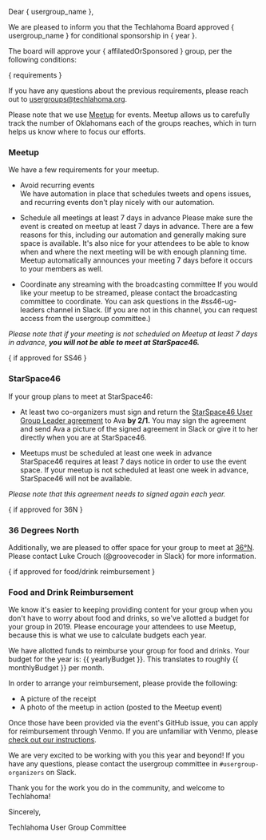 Dear { usergroup_name },

We are pleased to inform you that the Techlahoma Board approved { usergroup_name } for conditional sponsorship in { year }.

The board will approve your { affilatedOrSponsored } group, per the following conditions:

{ requirements }

If you have any questions about the previous requirements, please reach out to usergroups@techlahoma.org.

Please note that we use [Meetup](https://www.meetup.com/) for events. Meetup allows us to carefully track the number of Oklahomans each of the groups reaches, which in turn helps us know where to focus our efforts.

### Meetup

We have a few requirements for your meetup.

- Avoid recurring events  
  We have automation in place that schedules tweets and opens issues, and recurring events don't play nicely with our automation.

- Schedule all meetings at least 7 days in advance
  Please make sure the event is created on meetup at least 7 days in advance. There are a few reasons for this, including our automation and generally making sure space is available. It's also nice for your attendees to be able to know when and where the next meeting will be with enough planning time. Meetup automatically announces your meeting 7 days before it occurs to your members as well.

- Coordinate any streaming with the broadcasting committee
  If you would like your meetup to be streamed, please contact the broadcasting committee to coordinate. You can ask questions in the #ss46-ug-leaders channel in Slack. (If you are not in this channel, you can request access from the usergroup committee.)

*Please note that if your meeting is not scheduled on Meetup at least 7 days in advance, **you will not be able to meet at StarSpace46.***

{ if approved for SS46 }

### StarSpace46

If your group plans to meet at StarSpace46:

- At least two co-organizers must sign and return the [StarSpace46 User Group Leader agreement](https://docs.google.com/document/d/1q1m6q4v3VrS6yVuP-tVImkNZZXG0pq_uktydbfWiovM/edit) to Ava **by 2/1.**
  You may sign the agreement and send Ava a picture of the signed agreement in Slack or give it to her directly when you are at StarSpace46.

- Meetups must be scheduled at least one week in advance  
  StarSpace46 requires at least 7 days notice in order to use the event space. If your meetup is not scheduled at least one week in advance, StarSpace46 will not be available.

*Please note that this agreement needs to signed again each year.*

{ if approved for 36N }

### 36 Degrees North

Additionally, we are pleased to offer space for your group to meet at [36°N](https://www.36degreesnorth.co/contact/). Please contact Luke Crouch (@groovecoder in Slack) for more information.

{ if approved for food/drink reimbursement }

### Food and Drink Reimbursement

We know it's easier to keeping providing content for your group when you don't have to worry about food and drinks, so we've allotted a budget for your group in 2019. Please encourage your attendees to use Meetup, because this is what we use to calculate budgets each year. 

We have allotted funds to reimburse your group for food and drinks. Your budget for the year is: {{ yearlyBudget }}. This translates to roughly {{ monthlyBudget }} per month.

In order to arrange your reimbursement, please provide the following:

- A picture of the receipt
- A photo of the meetup in action (posted to the Meetup event)

Once those have been provided via the event's GitHub issue, you can apply for reimbursement through Venmo. If you are unfamiliar with Venmo, please [check out our instructions](https://github.com/techlahoma/user-group-docs/blob/master/Requesting-Reimbursement.md).

We are very excited to be working with you this year and beyond! If you have any questions, please contact the usergroup committee in `#usergroup-organizers` on Slack.

Thank you for the work you do in the community, and welcome to Techlahoma!

Sincerely,

Techlahoma User Group Committee
